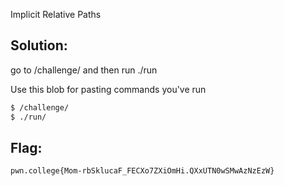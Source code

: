 
Implicit Relative Paths

## Solution:

go to /challenge/ and then run ./run

Use this blob for pasting commands you've run
```sh
$ /challenge/
$ ./run/
```

## Flag: 

```
pwn.college{Mom-rbSklucaF_FECXo7ZXiOmHi.QXxUTN0wSMwAzNzEzW}
```


